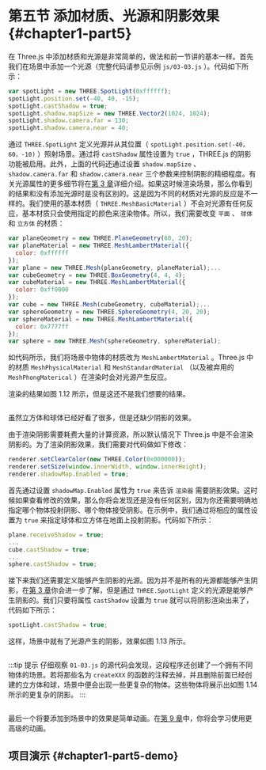 # 第五节 添加材质、光源和阴影效果 {#chapter1-part5}

在 Three.js 中添加材质和光源是非常简单的，做法和前一节讲的基本一样。首先我们在场景中添加一个光源（完整代码请参见示例 `js/03-03.js` ）。代码如下所示：

```js
var spotLight = new THREE.SpotLight(0xffffff);
spotLight.position.set(-40, 40, -15);
spotLight.castShadow = true;
spotLight.shadow.mapSize = new THREE.Vector2(1024, 1024);
spotLight.shadow.camera.far = 130;
spotLight.shadow.camera.near = 40;
```

通过 `THREE.SpotLight` 定义光源并从其位置（ `spotLight.position.set(-40，60，-10)` ）照射场景。通过将 `castShadow` 属性设置为 `true` ，THREE.js 的阴影功能被启用。此外，上面的代码还通过设置 `shadow.mapSize` 、 `shadow.camera.far` 和 `shadow.camera.near` 三个参数来控制阴影的精细程度。有关光源属性的更多细节将在[第 3 章](/docs/chapter3/)详细介绍。如果这时候渲染场景，那么你看到的结果和没有添加光源时是没有区别的。这是因为不同的材质对光源的反应是不一样的。我们使用的基本材质（ `THREE.MeshBasicMaterial` ）不会对光源有任何反应，基本材质只会使用指定的颜色来渲染物体。所以，我们需要改变 `平面` 、 `球体` 和 `立方体` 的材质：

```js
var planeGeometry = new THREE.PlaneGeometry(60, 20);
var planeMaterial = new THREE.MeshLambertMaterial({
  color: 0xffffff
});
var plane = new THREE.Mesh(planeGeometry, planeMaterial);...
var cubeGeometry = new THREE.BoxGeometry(4, 4, 4);
var cubeMaterial = new THREE.MeshLambertMaterial({
  color: 0xff0000
});
var cube = new THREE.Mesh(cubeGeometry, cubeMaterial);...
var sphereGeometry = new THREE.SphereGeometry(4, 20, 20);
var sphereMaterial = new THREE.MeshLambertMaterial({
  color: 0x7777ff
});
var sphere = new THREE.Mesh(sphereGeometry, sphereMaterial);
```

如代码所示，我们将场景中物体的材质改为 `MeshLambertMaterial` 。Three.js 中的材质 `MeshPhysicalMaterial` 和 `MeshStandardMaterial` （以及被弃用的 `MeshPhongMaterical` ）在渲染时会对光源产生反应。

渲染的结果如图 1.12 所示，但是这还不是我们想要的结果。

<Image :index="12" />

虽然立方体和球体已经好看了很多，但是还缺少阴影的效果。

由于渲染阴影需要耗费大量的计算资源，所以默认情况下 Three.js 中是不会渲染阴影的。为了渲染阴影效果，我们需要对代码做如下修改：

```js
renderer.setClearColor(new THREE.Color(0x000000));
renderer.setSize(window.innerWidth, window.innerHeight);
renderer.shadowMap.Enabled = true;
```

首先通过设置 `shadowMap.Enabled` 属性为 `true` 来告诉 `渲染器` 需要阴影效果。这时候如果查看修改的效果，那么你将会发现还是没有任何区别，因为你还需要明确地指定哪个物体投射阴影、哪个物体接受阴影。在示例中，我们通过将相应的属性设置为 `true` 来指定球体和立方体在地面上投射阴影。代码如下所示：

```js
plane.receiveShadow = true;
...
cube.castShadow = true;
...
sphere.castShadow = true;
```

接下来我们还需要定义能够产生阴影的光源。因为并不是所有的光源都能够产生阴影，在[第 3 章](/docs/chapter3/)你会进一步了解，但是通过 `THREE.SpotLight` 定义的光源是能够产生阴影的。我们只要将属性 `castShadow` 设置为 `true` 就可以将阴影渲染出来了，代码如下所示：

```js
spotLight.castShadow = true;
```

这样，场景中就有了光源产生的阴影，效果如图 1.13 所示。

<Image :index="13" />

:::tip 提示
仔细观察 `01-03.js` 的源代码会发现，这段程序还创建了一个拥有不同物体的场景。若将那些名为 `createXXX` 的函数的注释去掉，并且删除前面已经创建的立方体和球，场景中便会出现一些更复杂的物体。这些物体将展示出如图 1.14 所示的更复杂的阴影。
:::

<Image :index="14" />

最后一个将要添加到场景中的效果是简单动画。在[第 9 章](/docs/chapter9/)中，你将会学习使用更高级的动画。

## 项目演示 {#chapter1-part5-demo}

<Demo />
